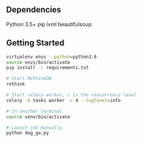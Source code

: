 ## Dependencies
Python 3.5+
pip
lxml
beautifulsoup

## Getting Started
```bash
virtualenv envs --python=python3.6
source envs/bin/activate
pip install -r requirements.txt

# Start RethinkDB
rethink

# Start celery worker, c is the concurrency level
celery -A tasks worker -c 4 --loglevel=info

# In another terminal
source venv/bin/activate

# Launch job manually
python dog_go.py
